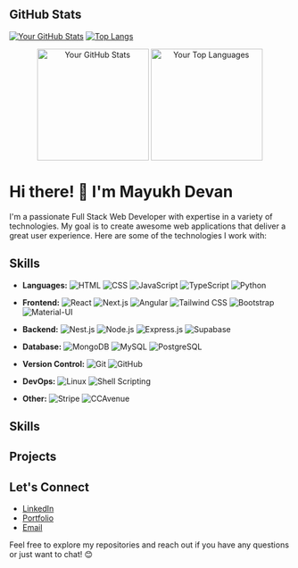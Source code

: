 ## GitHub Stats

[![Your GitHub Stats](https://github-readme-stats.vercel.app/api?username=Mayukhdevan&show_icons=true&count_private=true&hide=stars&theme=radical)](https://github.com/anuraghazra/github-readme-stats) [![Top Langs](https://github-readme-stats.vercel.app/api/top-langs/?username=Mayukhdevan&layout=compact&theme=radical)](https://github.com/anuraghazra/github-readme-stats)

<div align="center">
  <img align="center" src="https://github-readme-stats.vercel.app/api?username=Mayukhdevan&show_icons=true&count_private=true&hide=stars&theme=radical" alt="Your GitHub Stats" height="200"/>
  <img align="center" src="https://github-readme-stats.vercel.app/api/top-langs/?username=Mayukhdevan&layout=compact&theme=radical" alt="Your Top Languages" height="200"/>
</div>


# Hi there! 👋 I'm Mayukh Devan

I'm a passionate Full Stack Web Developer with expertise in a variety of technologies. My goal is to create awesome web applications that deliver a great user experience. Here are some of the technologies I work with:

## Skills
- **Languages:** 
![HTML](https://img.shields.io/badge/-HTML-E34F26?style=flat-square&logo=html5&logoColor=white)
![CSS](https://img.shields.io/badge/-CSS-1572B6?style=flat-square&logo=css3&logoColor=white)
![JavaScript](https://img.shields.io/badge/-JavaScript-F7DF1E?style=flat-square&logo=javascript&logoColor=black)
![TypeScript](https://img.shields.io/badge/-TypeScript-007ACC?style=flat-square&logo=typescript&logoColor=white)
![Python](https://img.shields.io/badge/-Python-3776AB?style=flat-square&logo=python&logoColor=white)
- **Frontend:** 
![React](https://img.shields.io/badge/-React-61DAFB?style=flat-square&logo=react&logoColor=white)
![Next.js](https://img.shields.io/badge/-Next.js-000000?style=flat-square&logo=next.js&logoColor=white)
![Angular](https://img.shields.io/badge/-Angular-DD0031?style=flat-square&logo=angular&logoColor=white)
![Tailwind CSS](https://img.shields.io/badge/-Tailwind_CSS-38B2AC?style=flat-square&logo=tailwind-css&logoColor=white)
![Bootstrap](https://img.shields.io/badge/-Bootstrap-7952B3?style=flat-square&logo=bootstrap&logoColor=white)
![Material-UI](https://img.shields.io/badge/-Material_UI-0081CB?style=flat-square&logo=material-ui&logoColor=white)
- **Backend:** 
![Nest.js](https://img.shields.io/badge/-Nest.js-E0234E?style=flat-square&logo=nestjs&logoColor=white)
![Node.js](https://img.shields.io/badge/-Node.js-339933?style=flat-square&logo=node.js&logoColor=white)
![Express.js](https://img.shields.io/badge/-Express.js-000000?style=flat-square&logo=express&logoColor=white)
![Supabase](https://img.shields.io/badge/-Supabase-396BF8?style=flat-square&logo=supabase&logoColor=white)

- **Database:** 
![MongoDB](https://img.shields.io/badge/-MongoDB-47A248?style=flat-square&logo=mongodb&logoColor=white)
![MySQL](https://img.shields.io/badge/-MySQL-4479A1?style=flat-square&logo=mysql&logoColor=white)
![PostgreSQL](https://img.shields.io/badge/-PostgreSQL-336791?style=flat-square&logo=postgresql&logoColor=white)
- **Version Control:** 
![Git](https://img.shields.io/badge/-Git-F05032?style=flat-square&logo=git&logoColor=white)
![GitHub](https://img.shields.io/badge/-GitHub-181717?style=flat-square&logo=github&logoColor=white)
- **DevOps:** 
![Linux](https://img.shields.io/badge/-Linux-FCC624?style=flat-square&logo=linux&logoColor=black)
![Shell Scripting](https://img.shields.io/badge/-Shell_Scripting-4EAA25?style=flat-square&logo=gnu-bash&logoColor=white)

- **Other:** 
![Stripe](https://img.shields.io/badge/-Stripe-008CDD?style=flat-square&logo=stripe&logoColor=white)
![CCAvenue](https://img.shields.io/badge/-CCAvenue-2C3E50?style=flat-square&logo=credit-card&logoColor=white)

## Skills












## Projects

<!---
### [Project 1: Awesome React App](link-to-repo)
A description of your awesome React project.

### [Project 2: Next.js Portfolio](link-to-repo)
Showcase your Next.js skills with a portfolio project.

### [Project 3: Angular E-commerce](link-to-repo)
Highlight your Angular skills with an e-commerce application.
--->

## Let's Connect

- [LinkedIn](https://www.linkedin.com/in/mayukhd/)
- [Portfolio](https://your-portfolio.com)
- [Email](mayukhdevansahu121@gmail.com)

Feel free to explore my repositories and reach out if you have any questions or just want to chat! 😊


<!---
- 👋 Hi, I’m Mayukh
- 👀 I love { diving_deep_into_the_code };
- 💻 I love doing/collaborating in Web development full-stack projects.
- 🌱 I’m a full-stack web developer/freelancer.
- 📫 Reach me at mayukhdevansahu121@gmail.com

Mayukhdevan/Mayukhdevan is a ✨ special ✨ repository because its `README.md` (this file) appears on your GitHub profile.
You can click the Preview link to take a look at your changes.
--->
